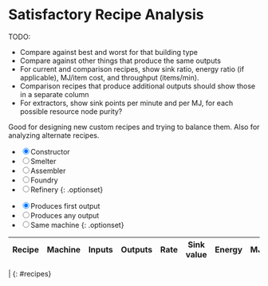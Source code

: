 Satisfactory Recipe Analysis
============================

TODO:
- Compare against best and worst for that building type
- Compare against other things that produce the same outputs
- For current and comparison recipes, show sink ratio, energy ratio (if applicable), MJ/item cost, and throughput (items/min).
- Comparison recipes that produce additional outputs should show those in a separate column
- For extractors, show sink points per minute and per MJ, for each possible resource node purity?

Good for designing new custom recipes and trying to balance them. Also for analyzing alternate recipes.


* <label><input type=radio name=machine value=constructor checked>Constructor</label>
* <label><input type=radio name=machine value=smelter>Smelter</label>
* <label><input type=radio name=machine value=assembler>Assembler</label>
* <label><input type=radio name=machine value=foundry>Foundry</label>
* <label><input type=radio name=machine value=refinery>Refinery</label>
{: .optionset}

<form id=recipe></form>

* <label><input type=radio name=recipefilter value=firstoutput checked>Produces first output</label>
* <label><input type=radio name=recipefilter value=anyoutput>Produces any output</label>
* <label><input type=radio name=recipefilter value=samemachine>Same machine</label>
{: .optionset}

Recipe | Machine | Inputs | Outputs | Rate | Sink value | Energy | MJ/item
-------|---------|--------|---------|------|------------|--------|---------
 |
{: #recipes}

<!-- One of these works on Sikorsky, one works on GH Pages. The other will 404 either way. -->
<script type=module src="/static/satisfactory-recipes.js"></script>
<script type=module src="satisfactory-recipes.js"></script>
<script>console.warn("Expected one (but not two) 404 errors loading JavaScript files")</script>

<style>
#recipe table tr td:not(:first-child) {width: 100%;}
#recipes {width: 100%;}
ul.optionset {list-style-type: none; display: flex; padding-left: 0;}
ul.optionset li {list-style-image: none;}
.highlight {background: #cfe;}
#recipes th {cursor: pointer;}
</style>
